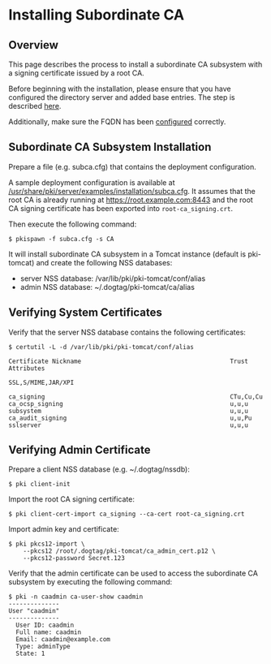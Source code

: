Installing Subordinate CA
=========================

Overview
--------

This page describes the process to install a subordinate CA subsystem
with a signing certificate issued by a root CA.


Before beginning with the installation, please ensure that you have configured the directory
server and added base entries.
The step is described [here](https://github.com/dogtagpki/pki/wiki/DS-Installation).

Additionally, make sure the FQDN has been [configured](../server/FQDN_Configuration.adoc) correctly.

Subordinate CA Subsystem Installation
-------------------------------------

Prepare a file (e.g. subca.cfg) that contains the deployment configuration.

A sample deployment configuration is available at [/usr/share/pki/server/examples/installation/subca.cfg](../../../base/server/examples/installation/subca.cfg).
It assumes that the root CA is already running at https://root.example.com:8443
and the root CA signing certificate has been exported into `root-ca_signing.crt`.

Then execute the following command:

```
$ pkispawn -f subca.cfg -s CA
```

It will install subordinate CA subsystem in a Tomcat instance (default is pki-tomcat) and create the following NSS databases:
* server NSS database: /var/lib/pki/pki-tomcat/conf/alias
* admin NSS database: ~/.dogtag/pki-tomcat/ca/alias

Verifying System Certificates
-----------------------------

Verify that the server NSS database contains the following certificates:

```
$ certutil -L -d /var/lib/pki/pki-tomcat/conf/alias

Certificate Nickname                                         Trust Attributes
                                                             SSL,S/MIME,JAR/XPI

ca_signing                                                   CTu,Cu,Cu
ca_ocsp_signing                                              u,u,u
subsystem                                                    u,u,u
ca_audit_signing                                             u,u,Pu
sslserver                                                    u,u,u
```

Verifying Admin Certificate
---------------------------

Prepare a client NSS database (e.g. ~/.dogtag/nssdb):

```
$ pki client-init
```

Import the root CA signing certificate:

```
$ pki client-cert-import ca_signing --ca-cert root-ca_signing.crt
```

Import admin key and certificate:

```
$ pki pkcs12-import \
    --pkcs12 /root/.dogtag/pki-tomcat/ca_admin_cert.p12 \
    --pkcs12-password Secret.123
```

Verify that the admin certificate can be used to access the subordinate CA subsystem by executing the following command:

```
$ pki -n caadmin ca-user-show caadmin
--------------
User "caadmin"
--------------
  User ID: caadmin
  Full name: caadmin
  Email: caadmin@example.com
  Type: adminType
  State: 1
```
